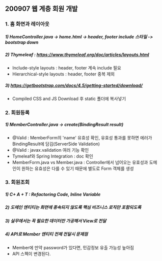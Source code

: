 ## 200907 웹 계층 회원 개발
### 1. 홈 화면과 레이아웃
##### 1) HomeController.java -> home.html -> header, footer include 스타일 -> bootstrap down

##### 2) Thymeleaf : https://www.thymeleaf.org/doc/articles/layouts.html
* Include-style layouts : header, footer 계속 include 필요
* Hierarchical-style layouts : header, footer 중복 제외

##### 3) https://getbootstrap.com/docs/4.5/getting-started/download/
* Compiled CSS and JS Download 후 static 폴더에 복사넣기

### 2. 회원등록
##### 1) MemberController.java -> create(BindingResult result)
* @Valid : MemberForm의 'name' 유효성 확인, 유효성 통과를 못하면 에러가 BindingResult에 담김(ServerSide Validation)
* @Valid : javax.validation 여러 기능 확인
* Tymeleaf와 Spring Integration : doc 확인
* MemberForm.java vs Member.java : Controller에서 넘어오는 유효성과 도메인이 원하는 유효성은 다를 수 있기 때문에 별도로 Form 객체를 생성

### 3. 회원조회
##### 1) C+ A + T : Refactoring Code, Inline Variable
##### 2) 도메인 엔티티는 화면에 종속되지 않도록 핵심 비즈니스 로직만 포함되도록
##### 3) 실무에서는 꼭 필요한 데이터만 가공해서 View로 전달
##### 4) API로 Member 엔티티 전체 전달시 문제점
* Member에 만약 password가 있다면, 민감정보 유출 가능성 높아짐
* API 스펙이 변경된다. 